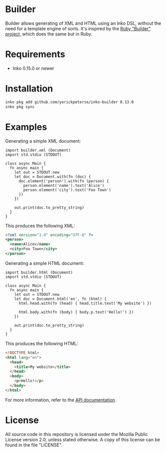 # Builder

Builder allows generating of XML and HTML using an Inko DSL, without the need
for a template engine of sorts. It's inspired by the [Ruby "Builder"
project](https://github.com/tenderlove/builder), which does the same but in
Ruby.

# Requirements

- Inko 0.15.0 or newer

# Installation

```bash
inko pkg add github.com/yorickpeterse/inko-builder 0.13.0
inko pkg sync
```

# Examples

Generating a simple XML document:

```inko
import builder.xml (Document)
import std.stdio (STDOUT)

class async Main {
  fn async main {
    let out = STDOUT.new
    let doc = Document.with(fn (doc) {
      doc.element('person').with(fn (person) {
        person.element('name').text('Alice')
        person.element('city').text('Foo Town')
      })
    })

    out.print(doc.to_pretty_string)
  }
}
```

This produces the following XML:

```xml
<?xml version="1.0" encoding="UTF-8" ?>
<person>
  <name>Alice</name>
  <city>Foo Town</city>
</person>
```

Generating a simple HTML document:

```inko
import builder.html (Document)
import std.stdio (STDOUT)

class async Main {
  fn async main {
    let out = STDOUT.new
    let doc = Document.html('en', fn (html) {
      html.head.with(fn (head) { head.title.text('My website') })

      html.body.with(fn (body) { body.p.text('Hello!') })
    })

    out.print(doc.to_pretty_string)
  }
}
```

This produces the following HTML:

```html
<!DOCTYPE html>
<html lang="en">
  <head>
    <title>My website</title>
  </head>
  <body>
    <p>Hello!</p>
  </body>
</html>
```

For more information, refer to the [API
documentation](https://yorickpeterse.github.io/inko-markdown/).

# License

All source code in this repository is licensed under the Mozilla Public License
version 2.0, unless stated otherwise. A copy of this license can be found in the
file "LICENSE".
